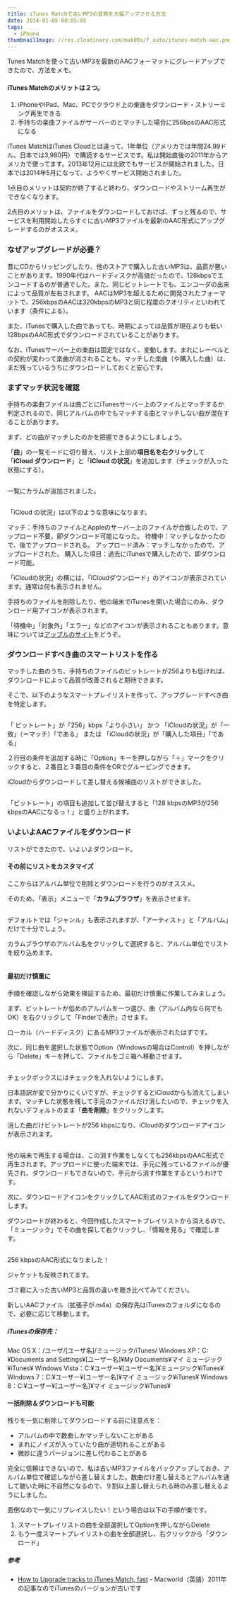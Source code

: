 ```yaml
---
title: iTunes Matchで古いMP3の音質を大幅アップさせる方法
date: 2014-01-05 00:05:05
tags:
  - iPhone
thumbnailImage: //res.cloudinary.com/mak00s/f_auto/itunes-match-aac.png
---
```


Tunes Matchを使って古いMP3を最新のAACフォーマットにグレードアップできたので、方法をメモ。
<!-- more -->

#### iTunes Matchのメリットは２つ。

1.  iPhoneやiPad、Mac、PCでクラウド上の楽曲をダウンロード・ストリーミング再生できる
2.  手持ちの楽曲ファイルがサーバーのとマッチした場合に256bpsのAAC形式になる

iTunes MatchはiTunes Cloudとは違って、1年単位（アメリカでは年間24.99ドル、日本では3,980円）で購読するサービスです。私は開始直後の2011年からアメリカで使ってます。2013年12月には北欧でもサービスが開始されました。日本では2014年5月になって、ようやくサービス開始されました。

1点目のメリットは契約が終了すると終わり、ダウンロードやストリーム再生ができなくなります。

2点目のメリットは、ファイルをダウンロードしておけば、ずっと残るので、サービスを利用開始したらすぐに古いMP3ファイルを最新のAAC形式にアップグレードするのがオススメ。

### なぜアップグレードが必要？

昔にCDからリッピングしたり、他のストアで購入した古いMP3は、品質が悪いことがあります。1990年代はハードディスクが高価だったので、128kbpsでエンコードするのが普通でした。また、同じビットレートでも、エンコーダの出来によって品質が左右されます。
AACはMP3を超えるために開発されたフォーマットで、256kbpsのAACは320kbpsのMP3と同じ程度のクオリティといわれています（条件による）。

また、iTunesで購入した曲であっても、時期によっては品質が現在よりも低い128bpsのAAC形式でダウンロードされていることがあります。

なお、iTunesサーバー上の楽曲は固定ではなく、変動します。まれにレーベルとの契約が変わって楽曲が消されることも。マッチした楽曲（や購入した曲）は、まだ残っているうちにダウンロードしておくと安心です。

### まずマッチ状況を確認

手持ちの楽曲ファイルは曲ごとにiTunesサーバー上のファイルとマッチするか判定されるので、同じアルバムの中でもマッチする曲とマッチしない曲が混在することがあります。

まず、どの曲がマッチしたのかを把握できるようにしましょう。

「**曲**」の一覧モードに切り替え、リスト上部の**項目名を右クリック**して「**iCloud ダウンロード**」と「**iCloud の状況**」を追加します（チェックが入った状態にする）。

<img src="//res.cloudinary.com/mak00s/f_auto/itunes-match-upgrade-01.png" alt="" sizes="100vw" />

一覧にカラムが追加されました。

<img src="//res.cloudinary.com/mak00s/f_auto/itunes-match-upgrade-02.png" alt="" sizes="100vw" />

「iCloud の状況」は以下のような意味になります。

マッチ：手持ちのファイルとAppleのサーバー上のファイルが合致したので、アップロード不要。即ダウンロード可能になった。
待機中：マッチしなかったので、後でアップロードされる。
アップロード済み：マッチしなかったので、アップロードされた。
購入した項目：過去にiTunesで購入したので、即ダウンロード可能。

「iCloudの状況」の横には、「iCloudダウンロード」のアイコンが表示されています。通常は何も表示されません。

手持ちのファイルを削除したり、他の端末でiTunesを開いた場合にのみ、ダウンロード用アイコンが表示されます。

「待機中」「対象外」「エラー」などのアイコンが表示されることもあります。意味については[アップルのサイト](http://support.apple.com/kb/ts4124?viewlocale=ja_JP)をどうぞ。

### ダウンロードすべき曲のスマートリストを作る

マッチした曲のうち、手持ちのファイルのビットレートが256よりも低ければ、ダウンロードによって品質が改善されると期待できます。

そこで、以下のようなスマートプレイリストを作って、アップグレードすべき曲を特定します。

<img src="//res.cloudinary.com/mak00s/f_auto/itunes-match-upgrade-03.png" alt="" sizes="100vw" />

「 ビットレート」が「256」kbps「より小さい」
かつ
「iCloudの状況」が「一致」（＝マッチ）「である」
または
「iCloudの状況」が「購入した項目」「である」

２行目の条件を追加する時に「Option」キーを押しながら「＋」マークをクリックすると、２番目と３番目の条件をORでグルーピングできます。

iCloudからダウンロードして差し替える候補曲のリストができました。

<img src="//res.cloudinary.com/mak00s/f_auto/itunes-match-upgrade-04.png" alt="" sizes="100vw" />

「ビットレート」の項目も追加して並び替えすると「128 kbpsのMP3が256 kbpsのAACになるっ！」と盛り上がれます。

### いよいよAACファイルをダウンロード

リストができたので、いよいよダウンロード。

#### その前にリストをカスタマイズ

ここからはアルバム単位で削除とダウンロードを行うのがオススメ。

そのため、「表示」メニューで「**カラムブラウザ**」を表示させます。

<img src="//res.cloudinary.com/mak00s/f_auto/itunes-match-upgrade-05.png" alt="" sizes="100vw" />

デフォルトでは「ジャンル」も表示されますが、「アーティスト」と「アルバム」だけで十分でしょう。

カラムブラウザのアルバム名をクリックして選択すると、アルバム単位でリストを絞り込めます。

<img src="//res.cloudinary.com/mak00s/f_auto/itunes-match-upgrade-06.png" alt="" sizes="100vw" />

#### 最初だけ慎重に

手順を確認しながら効果を検証するため、最初だけ慎重に作業してみましょう。

まず、ビットレートが低めのアルバムを一つ選び、曲（アルバム内なら何でもOK）を右クリックして「Finderで表示」させます。

ローカル（ハードディスク）にあるMP3ファイルが表示されたはずです。

次に、同じ曲を選択した状態でOption（Windowsの場合はControl）を押しながら「Delete」キーを押して、ファイルをゴミ箱へ移動させます。

<img src="//res.cloudinary.com/mak00s/f_auto/itunes-match-upgrade-07.png" alt="" sizes="100vw" />

チェックボックスにはチェックを入れないようにします。

日本語訳が変で分かりにくいですが、チェックするとiCloudからも消えてしまいます。マッチした状態を残して手元のファイルだけ消したいので、チェックを入れないデフォルトのまま「**曲を削除**」をクリックします。

消した曲だけビットレートが256 kbpsになり、iCloudのダウンロードアイコンが表示されます。

<img src="//res.cloudinary.com/mak00s/f_auto/itunes-match-upgrade-08.png" alt="" sizes="100vw" />

他の端末で再生する場合は、この消す作業をしなくても256kbpsのAAC形式で再生されます。アップロードに使った端末では、手元に残っているファイルが優先され、ダウンロードもできないので、手元から消す作業をするというわけです。

次に、ダウンロードアイコンをクリックしてAAC形式のファイルをダウンロードします。

ダウンロードが終わると、今回作成したスマートプレイリストから消えるので、「ミュージック」でその曲を探して右クリックし、「情報を見る」で確認します。

<img src="//res.cloudinary.com/mak00s/f_auto/itunes-match-upgrade-09.png" alt="" sizes="100vw" />

256 kbpsのAAC形式になりました！

ジャケットも反映されてます。

ゴミ箱に入った古いMP3と品質の違いを聴き比べてみてください。

新しいAACファイル（拡張子が.m4a）の保存先はiTunesのフォルダになるので、必要に応じて移動します。

##### iTunesの保存先：

Mac OS X：/ユーザ/[ユーザ名]/ミュージック/iTunes/
Windows XP：C:¥Documents and Settings¥[ユーザー名]¥My Documents¥マイ ミュージック¥iTunes¥
Windows Vista：C:¥ユーザー¥[ユーザー名]¥ミュージック¥iTunes¥
Windows 7：C:¥ユーザー¥[ユーザー名]¥マイ ミュージック¥iTunes¥
Windows 8：C:¥ユーザー¥[ユーザー名]¥マイ ミュージック¥iTunes¥

#### 一括削除＆ダウンロードも可能

残りを一気に削除してダウンロードする前に注意点を：

* アルバムの中で数曲しかマッチしないことがある
* まれにノイズが入っていたり曲が途切れることがある
* 微妙に違うバージョンに差し代わることがある

完全に信頼はできないので、私は古いMP3ファイルをバックアップしておき、アルバム単位で確認しながら差し替えました。数曲だけ差し替えるとアルバムを通して聴いた時に不自然になるので、９割以上差し替えられる時のみ差し替えるようにしました。

面倒なので一気にリプレイスしたい！という場合は以下の手順が楽です。

1.  スマートプレイリストの曲を全部選択してOptionを押しながらDelete
2.  もう一度スマートプレイリストの曲を全部選択し、右クリックから「ダウンロード」

##### 参考

* [How to Upgrade tracks to iTunes Match, fast](http://www.macworld.com/article/1163620/how_to_upgrade_tracks_to_itunes_match_fast.html) - Macworld（英語）2011年の記事なのでiTunesのバージョンが古いです
